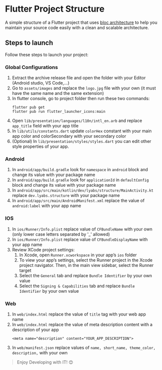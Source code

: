 # Flutter Project Structure

A simple structure of a Flutter project that uses [bloc architecture](https://pub.dev/packages/flutter_bloc) to help you maintain your source code easily with a clean and scalable architecture.

## Steps to launch
Follow these steps to launch your project:

### Global Configurations

1. Extract the archive release file and open the folder with your Editor (Android studio, VS Code,...)
2. Go to `assets/images` and replace the `logo.jpg` file with your own (it must have the same name and the same extension)
3. In flutter console, go to project folder then run these two commands:
    ```
    flutter pub get
    flutter pub run flutter_launcher_icons:main
    ```
4. Open `lib/presentation/languages/l10n/intl_en.arb` and replace `app_title` field with your app title
5. In `lib/utils/constants.dart` update `colorHex` constant with your main app color and colorSecondary with your secondary color
6. (Optional) In `lib/presentation/styles/styles.dart` you can edit other style properties of your app.

### Android

1. In `android/app/build.gradle` look for `namespace` in `android` block and change its value with your package name
2. In `android/app/build.gradle` look for `applicationId` in `defaultConfig` block and change its value with your package name
3. In `android/app/src/main/kotlin/dev/lyabs/structure/MainActivity.kt` replace `dev.lyabs.structure` with your package name
4. In `android/app/src/main/AndroidManifest.xml` replace the value of `android:label` with your app name

### IOS

1. In `ios/Runner/Info.plist` replace value of `CFBundleName` with your own (only lower case letters separated by '_' allowed)
2. In `ios/Runner/Info.plist` replace value of `CFBundleDisplayName` with your app name
3. Review XCode project settings:
    1. In Xcode, open `Runner.xcworkspace` in your app’s `ios` folder
    2. To view your app’s settings, select the Runner project in the Xcode project navigator. Then, in the main view sidebar, select the Runner target
    3. Select the `General` tab and replace `Bundle Identifier` by your own value
    4. Select the `Signing & Capabilities` tab and replace `Bundle Identifier` by your own value 

### Web

1. In `web/index.html` replace the value of `title` tag with your web app name
2. In `web/index.html` replace the value of meta description content with a description of your app
    ```
    <meta name="description" content="YOUR_APP_DESCRIPTION">
    ```
3. In `web/manifest.json` replace values of `name, short_name, theme_color, description,` with your own

> Enjoy Developing with IT! 😊
